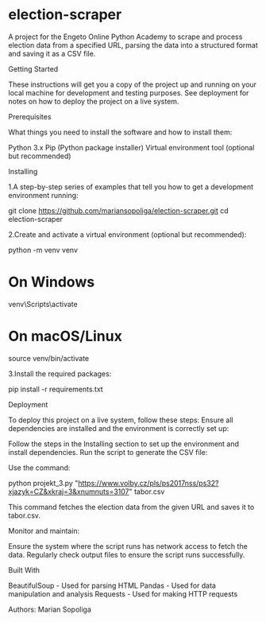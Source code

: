 # election-scraper
A project for the Engeto Online Python Academy to scrape and process election data from a specified URL, parsing the data into a structured format and saving it as a CSV file.

Getting Started

These instructions will get you a copy of the project up and running on your local machine for development and testing purposes. See deployment for notes on how to deploy the project on a live system.

Prerequisites

What things you need to install the software and how to install them:

Python 3.x
Pip (Python package installer)
Virtual environment tool (optional but recommended)

Installing

1.A step-by-step series of examples that tell you how to get a development environment running:

git clone https://github.com/mariansopoliga/election-scraper.git
cd election-scraper

2.Create and activate a virtual environment (optional but recommended):

python -m venv venv
# On Windows
venv\Scripts\activate
# On macOS/Linux
source venv/bin/activate

3.Install the required packages:

pip install -r requirements.txt

Deployment

To deploy this project on a live system, follow these steps:
Ensure all dependencies are installed and the environment is correctly set up:

Follow the steps in the Installing section to set up the environment and install dependencies.
Run the script to generate the CSV file:

Use the command:

python projekt_3.py "https://www.volby.cz/pls/ps2017nss/ps32?xjazyk=CZ&xkraj=3&xnumnuts=3107" tabor.csv

This command fetches the election data from the given URL and saves it to tabor.csv.

Monitor and maintain:

Ensure the system where the script runs has network access to fetch the data.
Regularly check output files to ensure the script runs successfully.

Built With

BeautifulSoup - Used for parsing HTML
Pandas - Used for data manipulation and analysis
Requests - Used for making HTTP requests

Authors: Marian Sopoliga





